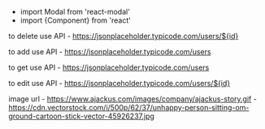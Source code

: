 - import Modal from 'react-modal'
- import {Component} from 'react'

to delete use API
    - https://jsonplaceholder.typicode.com/users/${id}

to add use API
    - https://jsonplaceholder.typicode.com/users

to get use API
    - https://jsonplaceholder.typicode.com/users

to edit use API
    - https://jsonplaceholder.typicode.com/users/${id}

image url 
    - https://www.ajackus.com/images/company/ajackus-story.gif 
    - https://cdn.vectorstock.com/i/500p/62/37/unhappy-person-sitting-om-ground-cartoon-stick-vector-45926237.jpg
    